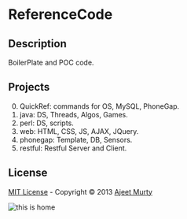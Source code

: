 ReferenceCode
=============

## Description
BoilerPlate and POC code.

## Projects

0.  QuickRef:   commands for OS, MySQL, PhoneGap.
1.  java:       DS, Threads, Algos, Games.
2.  perl:       DS, scripts.
3.  web:        HTML, CSS, JS, AJAX, JQuery. 
4.  phonegap:   Template, DB, Sensors.
5.  restful:    Restful Server and Client.

## License

[MIT License](http://opensource.org/licenses/MIT) - Copyright © 2013 [Ajeet Murty](http://www.linkedin.com/in/ajeetmurty)


![this is home](https://raw.github.com/ajeetmurty/ReferenceCode/master/QuickRef/logo/earth_github.png "this is home")
